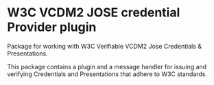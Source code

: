 # W3C VCDM2 JOSE credential Provider plugin 

Package for working with W3C Verifiable VCDM2 Jose Credentials & Presentations.

This package contains a plugin and a message handler for issuing and verifying Credentials
and Presentations that adhere to W3C standards.
